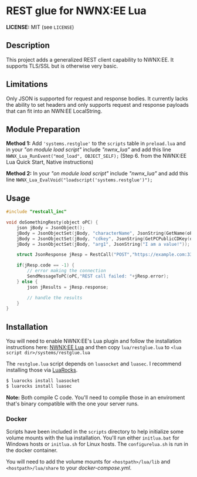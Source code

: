 # REST glue for NWNX:EE Lua

**LICENSE:** MIT (see `LICENSE`)

## Description

This project adds a generalized REST client capability to NWNX:EE.  It supports TLS/SSL but is otherwise very basic.

## Limitations

Only JSON is supported for request and response bodies.  It currently lacks the ability to set headers and only supports request and response payloads that can fit into an NWN:EE LocalString.

## Module Preparation

**Method 1:** Add `'systems.restglue'` to the `scripts` table in `preload.lua` and in your *"on module load script"* include *"nwnx_lua"* and add this line `NWNX_Lua_RunEvent("mod_load", OBJECT_SELF);` (Step 6. from the NWNX:EE Lua Quick Start, Native instructions)

**Method 2:** In your *"on module load script"* include *"nwnx_lua"* and add this line `NWNX_Lua_EvalVoid("loadscript('systems.restglue')");` 
## Usage
```c++
#include "restcall_inc"

void doSomethingResty(object oPC) {
    json jBody = JsonObject();
    jBody = JsonObjectSet(jBody, "characterName", JsonString(GetName(oPC)));
    jBody = JsonObjectSet(jBody, "cdkey", JsonString(GetPCPublicCDKey(oPC)));
    jBody = JsonObjectSet(jBody, "arg1", JsonString("I am a value!"));

    struct JsonResponse jResp = RestCall("POST","https://example.com:3333/v1/example/8675309?askingFor=Jenny",jBody);

    if(jResp.code == -1) {
        // error making the connection
        SendMessageToPC(oPC,"REST call failed: "+jResp.error);
    } else {
        json jResults = jResp.response;

        // handle the results
    }
}
```
## Installation

You will need to enable NWNX:EE's Lua plugin and follow the installation instructions here: [NWNX:EE Lua](https://nwnxee.github.io/unified/group__lua.html) and then copy `lua/restglue.lua` to `<lua script dir>/systems/restglue.lua`

The `restglue.lua` script depends on `luasocket` and `luasec`.  I recommend installing those via [LuaRocks](https://luarocks.org/).

```sh
$ luarocks install luasocket
$ luarocks install luasec
```

**Note:** Both compile C code.  You'll need to complie those in an enviroment that's binary compatible with the one your server runs.

### Docker

Scripts have been included in the `scripts` directory to help initialize some volume mounts with the lua installation.  You'll run either `initlua.bat` for Windows hosts or `initlua.sh` for Linux hosts.  The `configurelua.sh` is run in the docker container.

You will need to add the volume mounts for `<hostpath>/lua/lib` and `<hostpath>/lua/share` to your *docker-compose.yml*.